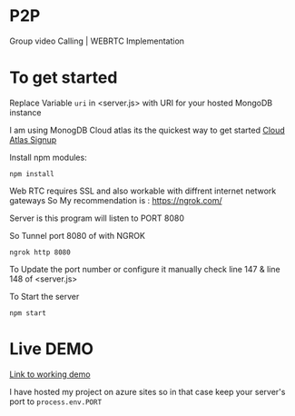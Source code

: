 # P2P
Group video Calling | WEBRTC Implementation 

# To get started

Replace Variable `uri` in <server.js> with URI for your hosted MongoDB instance

I am using MonogDB Cloud atlas its the quickest way to get started [Cloud Atlas Signup](https://www.mongodb.com/cloud/atlas/signup)

Install npm modules:
```
npm install
```

Web RTC requires SSL and also workable with diffrent internet network gateways
So My recommendation is : https://ngrok.com/

Server is this program will listen to PORT 8080

So Tunnel port 8080 of with NGROK
```
ngrok http 8080
```

To Update the port number or configure it manually check line 147 & line 148 of <server.js>

To Start the server
```
npm start
```

# Live DEMO

[Link to working demo](https://jovialp2p.azurewebsites.net/)

I have hosted my project on azure sites so in that case keep your server's port to `process.env.PORT`
